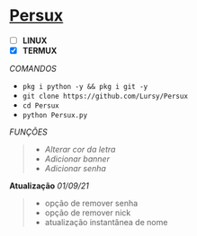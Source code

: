 # [Persux](https://www.youtube.com/channel/UCwmkiKIZHL1wscYHfIINZKw)
- [ ] **LINUX**  
- [x] **TERMUX**  
  
*COMANDOS* 
 - `pkg i python -y && pkg i git -y`  
 - `git clone https://github.com/Lursy/Persux`  
 - `cd Persux`  
 - `python Persux.py`
  
*FUNÇÕES*
> - *Alterar cor da letra*  
> - *Adicionar banner*
> - *Adicionar senha*  

**Atualização**  *01/09/21*
> - opção de remover senha  
> - opção de remover nick  
> - atualização instantânea de nome    
